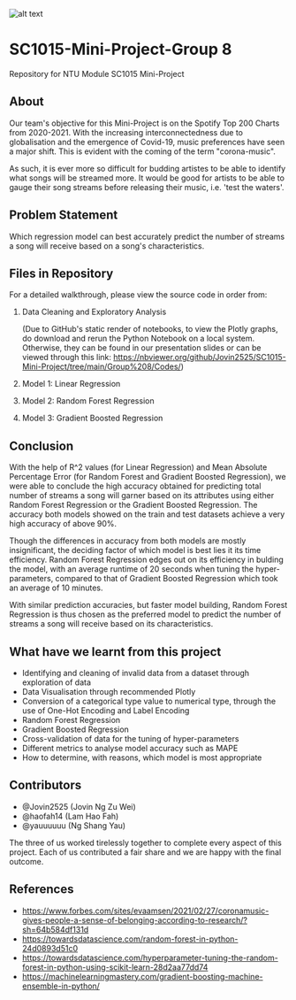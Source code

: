![alt text](https://storage.googleapis.com/pr-newsroom-wp/1/2020/03/Header.png)

# SC1015-Mini-Project-Group 8
Repository for NTU Module SC1015 Mini-Project

## About
Our team's objective for this Mini-Project is on the Spotify Top 200 Charts from 2020-2021. With the increasing interconnectedness due to globalisation and the emergence of Covid-19, music preferences have seen a major shift. This is evident with the coming of the term "corona-music". 

As such, it is ever more so difficult for budding artistes to be able to identify what songs will be streamed more. It would be good for artists to be able to gauge their song streams before releasing their music, i.e. 'test the waters'.

## Problem Statement
Which regression model can best accurately predict the number of streams a song will receive based on a song's characteristics.

## Files in Repository
For a  detailed walkthrough, please view the source code in order from:
1. Data Cleaning and Exploratory Analysis

   (Due to GitHub's static render of notebooks, to view the Plotly graphs, do download and rerun the Python Notebook on a local system. Otherwise, they can be found in our presentation slides or can be viewed through this link: https://nbviewer.org/github/Jovin2525/SC1015-Mini-Project/tree/main/Group%208/Codes/)
   
2. Model 1: Linear Regression
3. Model 2: Random Forest Regression
4. Model 3: Gradient Boosted Regression

## Conclusion
With the help of R^2 values (for Linear Regression) and Mean Absolute Percentage Error (for Random Forest and Gradient Boosted Regression), we were able to conclude the high accuracy obtained for predicting total number of streams a song will garner based on its attributes using either Random Forest Regression or the Gradient Boosted Regression. The accuracy both models showed on the train and test datasets achieve a very high accuracy of above 90%. 

Though the differences in accuracy from both models are mostly insignificant, the deciding factor of which model is best lies it its time efficiency. Random Forest Regression edges out on its efficiency in bulding the model, with an average runtime of 20 seconds when tuning the hyper-parameters, compared to that of Gradient Boosted Regression which took an average of 10 minutes.

With similar prediction accuracies, but faster model building, Random Forest Regression is thus chosen as the preferred model to predict the number of streams a song will receive based on its characteristics.

## What have we learnt from this project
- Identifying and cleaning of invalid data from a dataset through exploration of data
- Data Visualisation through recommended Plotly
- Conversion of a categorical type value to numerical type, through the use of One-Hot Encoding and Label Encoding
- Random Forest Regression
- Gradient Boosted Regression
- Cross-validation of data for the tuning of hyper-parameters
- Different metrics to analyse model accuracy such as MAPE
- How to determine, with reasons, which model is most appropriate

## Contributors
- @Jovin2525 (Jovin Ng Zu Wei) 
- @haofah14 (Lam Hao Fah) 
- @yauuuuuu (Ng Shang Yau) 

The three of us worked tirelessly together to complete every aspect of this project. Each of us contributed a fair share and we are happy with the final outcome.

## References
- https://www.forbes.com/sites/evaamsen/2021/02/27/coronamusic-gives-people-a-sense-of-belonging-according-to-research/?sh=64b584df131d
- https://towardsdatascience.com/random-forest-in-python-24d0893d51c0
- https://towardsdatascience.com/hyperparameter-tuning-the-random-forest-in-python-using-scikit-learn-28d2aa77dd74
- https://machinelearningmastery.com/gradient-boosting-machine-ensemble-in-python/

